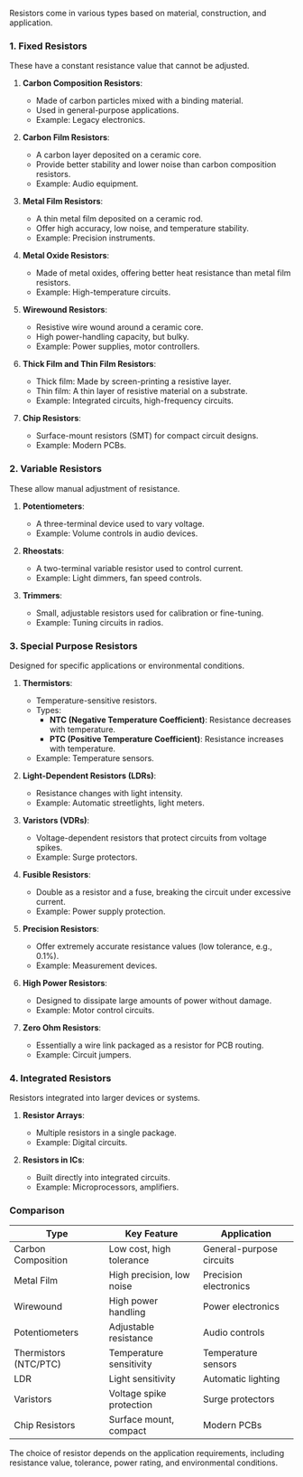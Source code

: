 Resistors come in various types based on material, construction, and application.

### **1. Fixed Resistors**
These have a constant resistance value that cannot be adjusted.

1. **Carbon Composition Resistors**:
   - Made of carbon particles mixed with a binding material.
   - Used in general-purpose applications.
   - Example: Legacy electronics.

2. **Carbon Film Resistors**:
   - A carbon layer deposited on a ceramic core.
   - Provide better stability and lower noise than carbon composition resistors.
   - Example: Audio equipment.

3. **Metal Film Resistors**:
   - A thin metal film deposited on a ceramic rod.
   - Offer high accuracy, low noise, and temperature stability.
   - Example: Precision instruments.

4. **Metal Oxide Resistors**:
   - Made of metal oxides, offering better heat resistance than metal film resistors.
   - Example: High-temperature circuits.

5. **Wirewound Resistors**:
   - Resistive wire wound around a ceramic core.
   - High power-handling capacity, but bulky.
   - Example: Power supplies, motor controllers.

6. **Thick Film and Thin Film Resistors**:
   - Thick film: Made by screen-printing a resistive layer.
   - Thin film: A thin layer of resistive material on a substrate.
   - Example: Integrated circuits, high-frequency circuits.

7. **Chip Resistors**:
   - Surface-mount resistors (SMT) for compact circuit designs.
   - Example: Modern PCBs.

### **2. Variable Resistors**
These allow manual adjustment of resistance.

1. **Potentiometers**:
   - A three-terminal device used to vary voltage.
   - Example: Volume controls in audio devices.

2. **Rheostats**:
   - A two-terminal variable resistor used to control current.
   - Example: Light dimmers, fan speed controls.

3. **Trimmers**:
   - Small, adjustable resistors used for calibration or fine-tuning.
   - Example: Tuning circuits in radios.

### **3. Special Purpose Resistors**
Designed for specific applications or environmental conditions.

1. **Thermistors**:
   - Temperature-sensitive resistors.
   - Types:
     - **NTC (Negative Temperature Coefficient)**: Resistance decreases with temperature.
     - **PTC (Positive Temperature Coefficient)**: Resistance increases with temperature.
   - Example: Temperature sensors.

2. **Light-Dependent Resistors (LDRs)**:
   - Resistance changes with light intensity.
   - Example: Automatic streetlights, light meters.

3. **Varistors (VDRs)**:
   - Voltage-dependent resistors that protect circuits from voltage spikes.
   - Example: Surge protectors.

4. **Fusible Resistors**:
   - Double as a resistor and a fuse, breaking the circuit under excessive current.
   - Example: Power supply protection.

5. **Precision Resistors**:
   - Offer extremely accurate resistance values (low tolerance, e.g., 0.1%).
   - Example: Measurement devices.

6. **High Power Resistors**:
   - Designed to dissipate large amounts of power without damage.
   - Example: Motor control circuits.

7. **Zero Ohm Resistors**:
   - Essentially a wire link packaged as a resistor for PCB routing.
   - Example: Circuit jumpers.

### **4. Integrated Resistors**
Resistors integrated into larger devices or systems.

1. **Resistor Arrays**:
   - Multiple resistors in a single package.
   - Example: Digital circuits.

2. **Resistors in ICs**:
   - Built directly into integrated circuits.
   - Example: Microprocessors, amplifiers.

### **Comparison**

| **Type**                | **Key Feature**               | **Application**              |
|--------------------------|-------------------------------|------------------------------|
| Carbon Composition       | Low cost, high tolerance      | General-purpose circuits     |
| Metal Film               | High precision, low noise     | Precision electronics        |
| Wirewound                | High power handling           | Power electronics            |
| Potentiometers           | Adjustable resistance         | Audio controls               |
| Thermistors (NTC/PTC)    | Temperature sensitivity       | Temperature sensors          |
| LDR                      | Light sensitivity             | Automatic lighting           |
| Varistors                | Voltage spike protection      | Surge protectors             |
| Chip Resistors           | Surface mount, compact        | Modern PCBs                  |

The choice of resistor depends on the application requirements, including resistance value, tolerance, power rating, and environmental conditions.
